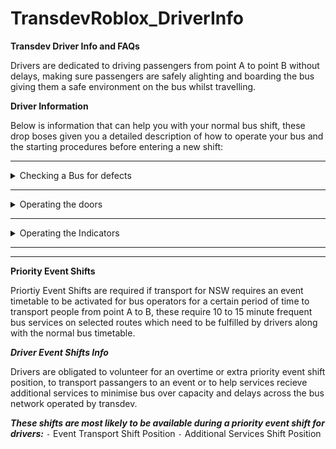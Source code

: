 # TransdevRoblox_DriverInfo

**Transdev Driver Info and FAQs**

Drivers are dedicated to driving passengers from point A to point B without delays, making sure passengers are safely alighting and boarding the bus giving them a safe environment on the bus whilst travelling. 

**Driver Information**

Below is information that can help you with your normal bus shift, these drop boses given you a detailed description of how to operate your bus and the starting procedures before entering a new shift:

----------------

<details>
<summary>Checking a Bus for defects</summary>
<br>
Checking a bus for defects is important to give passengers a feeling that they are safe on the bus and that it is operational, checking for defects can be anything for faulty bus stop buttons and passenger bus doors. 

Drivers should first check the exterior of the bus: 
- Checking the indicators
- Checking the doors work
- Checking around the buses exterior frame for damages
- Checking that the bus is clean on the inside
</details>

----------------

<details>
<summary>Operating the doors</summary>
<br>
The doors can be operated by checking your driver dash or the driver control panel on the driver cab roof, the doors are labelled as doors and are also labelled as rear and front to help you with the door controls.

Drivers should check if the doors and closed before continuing to drive to the next stop or destination.
</details>


----------------

<details>
<summary>Operating the Indicators</summary>
<br>
The indicators are important when alighting and boarding passangers, the left indicator must be turned on when pulling to a bus stop and right to allow commuters to stop and allow you to exit the bus stop.

***Keybinds:***
 
`X` for Hazards
 
`Z` for Left
 
`C` for Right
</details>

----------------
----------------
**Priority Event Shifts**

Priortiy Event Shifts are required if transport for NSW requires an event timetable to be activated for bus operators for a certain period of time to transport people from point A to B, these require 10 to 15 minute frequent bus services on selected routes which need to be fulfilled by drivers along with the normal bus timetable.

***Driver Event Shifts Info***

Drivers are obligated to volunteer for an overtime or extra priority event shift position, to transport passangers to an event or to help services recieve additional services to minimise bus over capacity and delays across the bus network operated by transdev.

***These shifts are most likely to be available during a priority event shift for drivers:***
`-` Event Transport Shift Position
`-` Additional Services Shift Position
